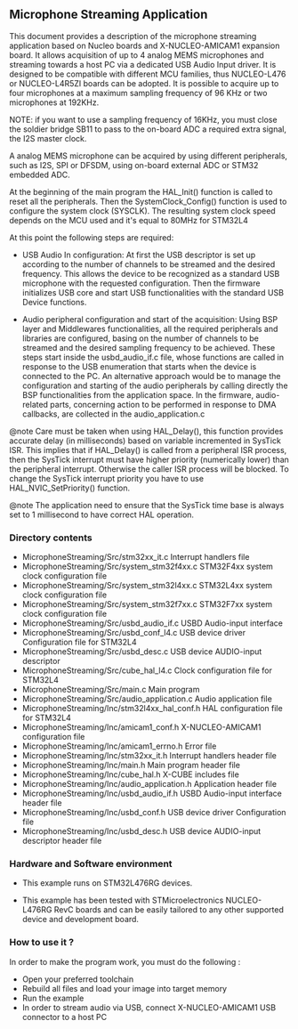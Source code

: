 ## __Microphone Streaming Application__

This document provides a description of the microphone streaming application based 
on Nucleo boards and X-NUCLEO-AMICAM1 expansion board. It allows acquisition of 
up to 4 analog MEMS microphones and streaming towards a host PC via a dedicated USB
Audio Input driver.
It is designed to be compatible with different MCU families, thus NUCLEO-L476 or 
NUCLEO-L4R5ZI boards can be adopted. 
It is possible to acquire up to four microphones at a maximum sampling frequency of
96 KHz or two microphones at 192KHz.

NOTE: if you want to use a sampling frequency of 16KHz, you must close the soldier bridge
SB11 to pass to the on-board ADC a required extra signal, the I2S master clock. 

A analog MEMS microphone can be acquired by using different peripherals, 
such as  I2S, SPI or DFSDM, using on-board external ADC or STM32 embedded ADC.

At the beginning of the main program the HAL_Init() function is called to reset 
all the peripherals. 
Then the SystemClock_Config() function is used to configure the system clock (SYSCLK). 
The resulting system clock speed depends on the MCU used and it's equal to 80MHz for 
STM32L4

At this point the following steps are required:

- USB Audio In configuration:
At first the USB descriptor is set up according to the number of channels 
to be streamed and the desired frequency. This allows the device to be 
recognized as a standard USB microphone with the requested configuration. 
Then the firmware initializes USB core and start USB functionalities 
with the standard USB Device functions.

- Audio peripheral configuration and start of the acquisition: 
Using BSP layer and Middlewares functionalities, all the required peripherals and 
libraries are configured, basing on the number of channels to be streamed and the 
desired sampling frequency to be achieved. These steps start inside the 
usbd_audio_if.c file, whose functions are called in response to the USB enumeration 
that starts when the device is connected to the PC. 
An alternative approach would be to manage the configuration and starting of the 
audio peripherals by calling directly the BSP functionalities from the application
space.
In the firmware, audio-related parts, concerning action to be performed in response 
to DMA callbacks, are collected in the audio_application.c 

@note Care must be taken when using HAL_Delay(), this function provides accurate delay (in milliseconds)
      based on variable incremented in SysTick ISR. This implies that if HAL_Delay() is called from
      a peripheral ISR process, then the SysTick interrupt must have higher priority (numerically lower)
      than the peripheral interrupt. Otherwise the caller ISR process will be blocked.
      To change the SysTick interrupt priority you have to use HAL_NVIC_SetPriority() function.
      
@note The application need to ensure that the SysTick time base is always set to 1 millisecond
      to have correct HAL operation.

### __Directory contents__

  - MicrophoneStreaming/Src/stm32xx_it.c            	Interrupt handlers file 
  - MicrophoneStreaming/Src/system_stm32f4xx.c      	STM32F4xx system clock configuration file
  - MicrophoneStreaming/Src/system_stm32l4xx.c      	STM32L4xx system clock configuration file
  - MicrophoneStreaming/Src/system_stm32f7xx.c      	STM32F7xx system clock configuration file
  - MicrophoneStreaming/Src/usbd_audio_if.c	        	USBD Audio-input interface  
  - MicrophoneStreaming/Src/usbd_conf_l4.c    			USB device driver Configuration file for STM32L4
  - MicrophoneStreaming/Src/usbd_desc.c    				USB device AUDIO-input descriptor   
  - MicrophoneStreaming/Src/cube_hal_l4.c           	Clock configuration file for STM32L4
  - MicrophoneStreaming/Src/main.c                  	Main program	
  - MicrophoneStreaming/Src/audio_application.c     	Audio application file  
  - MicrophoneStreaming/Inc/stm32l4xx_hal_conf.h    	HAL configuration file for STM32L4
  - MicrophoneStreaming/Inc/amicam1_conf.h 	X-NUCLEO-AMICAM1 configuration file
  - MicrophoneStreaming/Inc/amicam1_errno.h	Error file
  - MicrophoneStreaming/Inc/stm32xx_it.h          		Interrupt handlers header file 
  - MicrophoneStreaming/Inc/main.h                  	Main program header file
  - MicrophoneStreaming/Inc/cube_hal.h			    	X-CUBE includes file
  - MicrophoneStreaming/Inc/audio_application.h  		Application header file
  - MicrophoneStreaming/Inc/usbd_audio_if.h		    	USBD Audio-input interface header file  
  - MicrophoneStreaming/Inc/usbd_conf.h    				USB device driver Configuration file
  - MicrophoneStreaming/Inc/usbd_desc.h    				USB device AUDIO-input descriptor header file	

### __Hardware and Software environment__

  - This example runs on STM32L476RG devices.
    
  - This example has been tested with STMicroelectronics NUCLEO-L476RG RevC
    boards and can be easily tailored to any other supported device 
    and development board.
    

### __How to use it ?__

In order to make the program work, you must do the following :
 - Open your preferred toolchain 
 - Rebuild all files and load your image into target memory
 - Run the example
 - In order to stream audio via USB, connect X-NUCLEO-AMICAM1 USB connector to a host PC